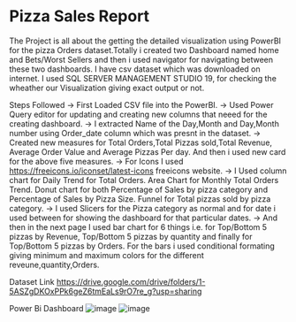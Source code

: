 # Pizza Sales Report

The Project is all about the getting the detailed visualization using PowerBI for the pizza Orders dataset.Totally i created two Dashboard named home and Bets/Worst Sellers and then i used navigator for navigating between these two dashboards. I have csv dataset which was downloaded on internet. I used SQL SERVER MANAGEMENT STUDIO 19, for checking the wheather our Visualization giving exact output or not.

Steps Followed
-> First Loaded CSV file into the PowerBI.
-> Used Power Query editor for updating and creating new columns that neeed for the creating dashboard.
-> I extracted Name of the Day,Month and Day,Month number using Order_date column which was presnt in the dataset.
-> Created new measures for Total Orders,Total Pizzas sold,Total Revenue, Average Order Value and Average Pizzas Per day. And then i used new card for the above five measures.
-> For Icons I used https://freeicons.io/iconset/latest-icons freeicons website.
-> I Used column chart for Daily Trend for Total Orders. Area Chart for Monthly Total Orders Trend. Donut chart for both Percentage of Sales by pizza category and Percentage of Sales by Pizza Size. Funnel for Total pizzas sold by pizza category.
-> I used Slicers for the Pizza category as normal and for date i used between for showing the dashboard for that particular dates.
-> And then in the next page I used bar chart for 6 things i.e. for Top/Bottom 5 pizzas by Revenue, Top/Bottom 5 pizzas by quantity and finally for Top/Bottom 5 pizzas by Orders. For the bars i used conditional formating giving minimum and maximum colors for the different reveune,quantity,Orders.

Dataset Link
https://drive.google.com/drive/folders/1-5ASZgDKOxPPk6geZ6tmEaLs9rO7re_g?usp=sharing

Power Bi Dashboard
![image](https://github.com/manojsaigutti/Pizza-Sales-Report-Power-BI-/assets/109976059/5d7c49e6-30e2-45b3-9d23-80f4dd859532)
![image](https://github.com/manojsaigutti/Pizza-Sales-Report-Power-BI-/assets/109976059/2471a43a-926f-4848-9975-490417fcc735)

